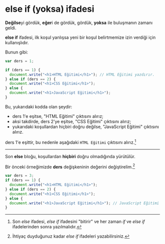 # else if (yoksa) ifadesi

**Değilse**yi gördük, **eğer**i de gördük, gördük, **yoksa** ile buluşmanın zamanı geldi.

**else if** ifadesi, ilk koşul yanlışsa yeni bir koşul belirtmemize izin verdiği için kullanışlıdır.

Bunun gibi:

```javascript
var ders = 1; 

if (ders == 1) {
  document.write("<h1>HTML Eğitimi</h1>"); // HTML Eğitimi yazdırır.
} else if (ders == 2) {
  document.write("<h1>CSS Eğitimi</h1>"); 
} else {
  document.write("<h1>JavaScript Eğitimi</h1>");
} 
```

Bu, yukarıdaki kodda olan şeydir:
- ders 1'e eşitse, "HTML Eğitimi" çıktısını alırız;
- aksi takdirde, ders 2'ye eşitse, "CSS Eğitimi" çıktısını alırız;
- yukarıdaki koşullardan hiçbiri doğru değilse, "JavaScript Eğitimi" çıktısını alırız.

ders 1'e eşittir, bu nedenle aşağıdaki `HTML Eğitimi` çıktısını alırız.[^3]

  [^3]: Son *else* ifadesi, *else if* ifadesini "bitirir" ve her zaman *if* ve *else if* ifadelerinden sonra yazılmalıdır.

<hr>

Son **else** bloğu, koşullardan **hiçbiri** doğru olmadığında yürütülür.

Bir önceki örneğimizde **ders** değişkeninin değerini değiştirelim.[^4]

```javascript
var ders = 3;
if (ders == 1) {
  document.write("<h1>HTML Eğitimi</h1>");
} else if (ders == 2) {
  document.write("<h1>CSS Eğitimi</h1>");
} else {
  document.write("<h1>JavaScript Eğitimi</h1>"); // JavaScript Eğitimi yazdırır.
}
```

  [^4]: İhtiyaç duyduğunuz kadar *else if* ifadeleri yazabilirsiniz.

